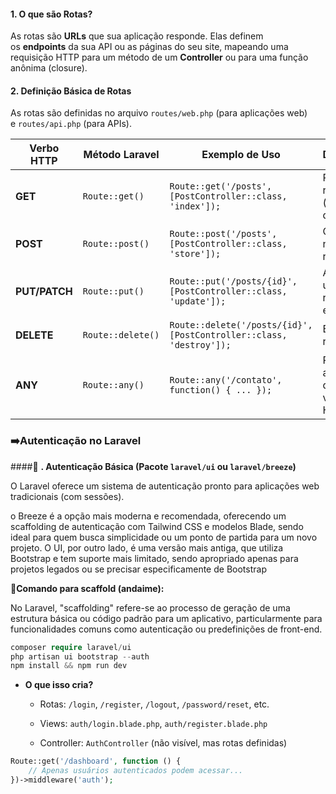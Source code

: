 
#### **1. O que são Rotas?**

As rotas são **URLs** que sua aplicação responde. Elas definem os **endpoints** da sua API ou as páginas do seu site, mapeando uma requisição HTTP para um método de um **Controller** ou para uma função anônima (closure).

#### **2. Definição Básica de Rotas**

As rotas são definidas no arquivo `routes/web.php` (para aplicações web) e `routes/api.php` (para APIs).

|Verbo HTTP|Método Laravel|Exemplo de Uso|Descrição|
|---|---|---|---|
|**GET**|`Route::get()`|`Route::get('/posts', [PostController::class, 'index']);`|Recupera recursos (páginas, dados).|
|**POST**|`Route::post()`|`Route::post('/posts', [PostController::class, 'store']);`|Cria um novo recurso.|
|**PUT/PATCH**|`Route::put()`|`Route::put('/posts/{id}', [PostController::class, 'update']);`|Atualiza um recurso existente.|
|**DELETE**|`Route::delete()`|`Route::delete('/posts/{id}', [PostController::class, 'destroy']);`|Exclui um recurso.|
|**ANY**|`Route::any()`|`Route::any('/contato', function() { ... });`|Responda a qualquer verbo HTTP.|

### ➡️**Autenticação no Laravel**


####📌 **. Autenticação Básica (Pacote `laravel/ui` ou `laravel/breeze`)**

O Laravel oferece um sistema de autenticação pronto para aplicações web tradicionais (com sessões).

o Breeze é a opção mais moderna e recomendada, oferecendo um scaffolding de autenticação com Tailwind CSS e modelos Blade, sendo ideal para quem busca simplicidade ou um ponto de partida para um novo projeto. O UI, por outro lado, é uma versão mais antiga, que utiliza Bootstrap e tem suporte mais limitado, sendo apropriado apenas para projetos legados ou se precisar especificamente de Bootstrap

📌**Comando para scaffold (andaime):**

No Laravel, "scaffolding" refere-se ao processo de geração de uma estrutura básica ou código padrão para um aplicativo, particularmente para funcionalidades comuns como autenticação ou predefinições de front-end.

```PHP
composer require laravel/ui
php artisan ui bootstrap --auth
npm install && npm run dev
```

- **O que isso cria?**
    
    - Rotas: `/login`, `/register`, `/logout`, `/password/reset`, etc.
        
    - Views: `auth/login.blade.php`, `auth/register.blade.php`
        
    - Controller: `AuthController` (não visível, mas rotas definidas)

```PHP
Route::get('/dashboard', function () {
    // Apenas usuários autenticados podem acessar...
})->middleware('auth');
```

